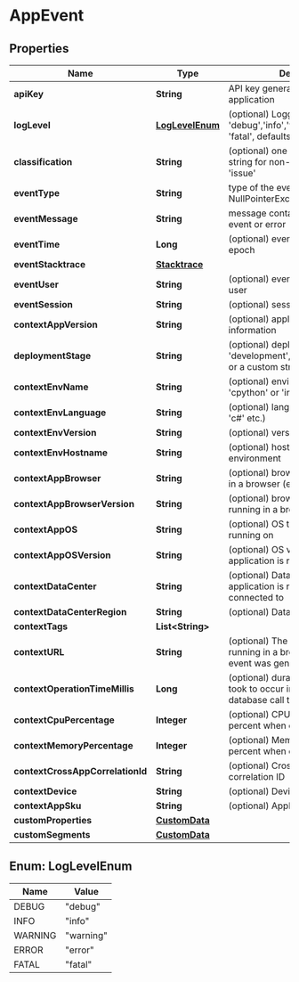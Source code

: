
# AppEvent

## Properties
Name | Type | Description | Notes
------------ | ------------- | ------------- | -------------
**apiKey** | **String** | API key generated for the application | 
**logLevel** | [**LogLevelEnum**](#LogLevelEnum) | (optional) Logging level, one of &#39;debug&#39;,&#39;info&#39;,&#39;warning&#39;,&#39;error&#39;, &#39;fatal&#39;, defaults to &#39;error&#39; |  [optional]
**classification** | **String** | (optional) one of &#39;issue&#39; or a custom string for non-issues, defaults to &#39;issue&#39; | 
**eventType** | **String** | type of the event or error (eg. NullPointerException) | 
**eventMessage** | **String** | message containing details of the event or error | 
**eventTime** | **Long** | (optional) event time in ms since epoch |  [optional]
**eventStacktrace** | [**Stacktrace**](Stacktrace.md) |  |  [optional]
**eventUser** | **String** | (optional) event user identifying a user |  [optional]
**eventSession** | **String** | (optional) session identification |  [optional]
**contextAppVersion** | **String** | (optional) application version information |  [optional]
**deploymentStage** | **String** | (optional) deployment stage, one of &#39;development&#39;,&#39;staging&#39;,&#39;production&#39; or a custom string |  [optional]
**contextEnvName** | **String** | (optional) environment name (like &#39;cpython&#39; or &#39;ironpython&#39; etc.) |  [optional]
**contextEnvLanguage** | **String** | (optional) language (like &#39;python&#39; or &#39;c#&#39; etc.) |  [optional]
**contextEnvVersion** | **String** | (optional) version of environment |  [optional]
**contextEnvHostname** | **String** | (optional) hostname or ID of environment |  [optional]
**contextAppBrowser** | **String** | (optional) browser name if running in a browser (eg. Chrome) |  [optional]
**contextAppBrowserVersion** | **String** | (optional) browser version if running in a browser |  [optional]
**contextAppOS** | **String** | (optional) OS the application is running on |  [optional]
**contextAppOSVersion** | **String** | (optional) OS version the application is running on |  [optional]
**contextDataCenter** | **String** | (optional) Data center the application is running on or connected to |  [optional]
**contextDataCenterRegion** | **String** | (optional) Data center region |  [optional]
**contextTags** | **List&lt;String&gt;** |  |  [optional]
**contextURL** | **String** | (optional) The full URL when running in a browser when the event was generated. |  [optional]
**contextOperationTimeMillis** | **Long** | (optional) duration that this event took to occur in millis. Example - database call time in millis. |  [optional]
**contextCpuPercentage** | **Integer** | (optional) CPU utilization as a percent when event occured |  [optional]
**contextMemoryPercentage** | **Integer** | (optional) Memory utilization as a percent when event occured |  [optional]
**contextCrossAppCorrelationId** | **String** | (optional) Cross application correlation ID |  [optional]
**contextDevice** | **String** | (optional) Device information |  [optional]
**contextAppSku** | **String** | (optional) Application SKU |  [optional]
**customProperties** | [**CustomData**](CustomData.md) |  |  [optional]
**customSegments** | [**CustomData**](CustomData.md) |  |  [optional]


<a name="LogLevelEnum"></a>
## Enum: LogLevelEnum
Name | Value
---- | -----
DEBUG | &quot;debug&quot;
INFO | &quot;info&quot;
WARNING | &quot;warning&quot;
ERROR | &quot;error&quot;
FATAL | &quot;fatal&quot;



